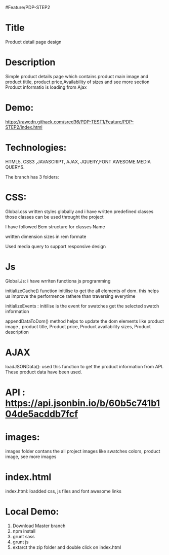 #Feature/PDP-STEP2

# Title
  Product detail page design

# Description
  Simple product details page which contains product main image and product titile, product price,Availability of sizes and see more section
   Product informatio is loading from Ajax

# Demo:
  https://rawcdn.githack.com/sred36/PDP-TEST1/Feature/PDP-STEP2/index.html
  
# Technologies:

  HTML5, CSS3 ,JAVASCRIPT, AJAX, JQUERY,FONT AWESOME.MEDIA QUERYS.

The branch has 3 folders:

# CSS:
  
  Global.css  written styles globally and i have written predefined classes those classes can be used throught the project

  I have followed Bem structure for classes Name 

  written dimension sizes in rem formate

  Used media query to support responsive design

# Js

  Global.Js: i have wrriten functiona js programming

  initializeCache() function initilise to get the all elements of dom. this helps us improve the performence rathere than traversing everytime

  initializeEvents : initilise is the event for swatches get the selected swatch information 

   appendDataToDom() method helps to update the dom elements like product image , product title, Product price, Product availability sizes, Product description

# AJAX

  loadJSONData(): used this function to get the product information from API. These product data have been used.
  
# API : https://api.jsonbin.io/b/60b5c741b104de5acddb7fcf 

# images:

  images folder contans the all project images like swatches colors, product image, see more images

# index.html
  
  index.html: loadded css, js files and font awesome links

# Local Demo: 
    
  1) Download Master branch
  2) npm install
  3) grunt sass
  4) grunt js
  5) extarct the zip folder and double click on index.html

